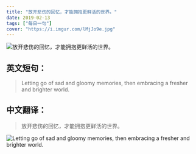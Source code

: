```yaml
---
title: "放开悲伤的回忆，才能拥抱更鲜活的世界。"
date: 2019-02-13
tags: ["每日一句"]
cover: "https://i.imgur.com/lMjJo9e.jpg"
---
```


![放开悲伤的回忆，才能拥抱更鲜活的世界。](https://i.imgur.com/OD3cGDm.jpg)

## 英文短句：
> Letting go of sad and gloomy memories, then embracing a fresher and brighter world.

<!--more-->

## 中文翻译：
> 放开悲伤的回忆，才能拥抱更鲜活的世界。

![Letting go of sad and gloomy memories, then embracing a fresher and brighter world.](https://i.imgur.com/4Xi5IJ2.jpg)

